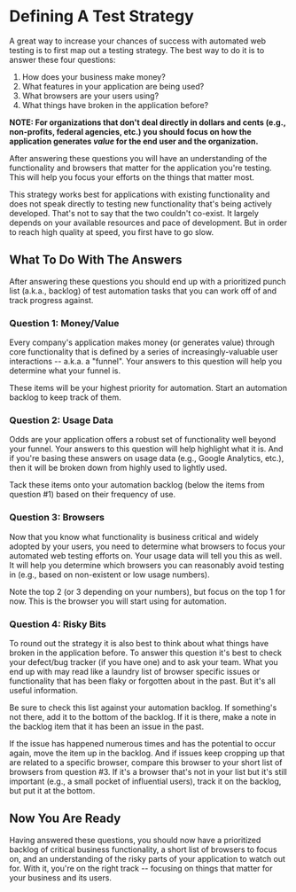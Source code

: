 # Defining A Test Strategy

A great way to increase your chances of success with automated web testing is to first map out a testing strategy. The best way to do it is to answer these four questions:

1. How does your business make money?  
2. What features in your application are being used?  
3. What browsers are your users using?  
4. What things have broken in the application before?  

__NOTE: For organizations that don't deal directly in dollars and cents (e.g., non-profits, federal agencies, etc.) you should focus on how the application generates _value_ for the end user and the organization.__

After answering these questions you will have an understanding of the functionality and browsers that matter for the application you're testing. This will help you focus your efforts on the things that matter most.

This strategy works best for applications with existing functionality and does not speak directly to testing new functionality that's being actively developed. That's not to say that the two couldn't co-exist. It largely depends on your available resources and pace of development. But in order to reach high quality at speed, you first have to go slow.

## What To Do With The Answers

After answering these questions you should end up with a prioritized punch list (a.k.a., backlog) of test automation tasks that you can work off of and track progress against.

### Question 1: Money/Value

Every company's application makes money (or generates value) through core functionality that is defined by a series of increasingly-valuable user interactions -- a.k.a. a "funnel". Your answers to this question will help you determine what your funnel is.

These items will be your highest priority for automation. Start an automation backlog to keep track of them.

### Question 2: Usage Data

Odds are your application offers a robust set of functionality well beyond your funnel. Your answers to this question will help highlight what it is. And if you're basing these answers on usage data (e.g., Google Analytics, etc.), then it will be broken down from highly used to lightly used.

Tack these items onto your automation backlog (below the items from question #1) based on their frequency of use.

### Question 3: Browsers

Now that you know what functionality is business critical and widely adopted by your users, you need to determine what browsers to focus your automated web testing efforts on. Your usage data will tell you this as well. It will help you determine which browsers you can reasonably avoid testing in (e.g., based on non-existent or low usage numbers).

Note the top 2 (or 3 depending on your numbers), but focus on the top 1 for now. This is the browser you will start using for automation.

### Question 4: Risky Bits

To round out the strategy it is also best to think about what things have broken in the application before. To answer this question it's best to check your defect/bug tracker (if you have one) and to ask your team. What you end up with may read like a laundry list of browser specific issues or functionality that has been flaky or forgotten about in the past. But it's all useful information.

Be sure to check this list against your automation backlog. If something's not there, add it to the bottom of the backlog. If it is there, make a note in the backlog item that it has been an issue in the past.

If the issue has happened numerous times and has the potential to occur again, move the item up in the backlog. And if issues keep cropping up that are related to a specific browser, compare this browser to your short list of browsers from question #3. If it's a browser that's not in your list but it's still important (e.g., a small pocket of influential users), track it on the backlog, but put it at the bottom.

## Now You Are Ready

Having answered these questions, you should now have a prioritized backlog of critical business functionality, a short list of browsers to focus on, and an understanding of the risky parts of your application to watch out for. With it, you're on the right track -- focusing on things that matter for your business and its users.
